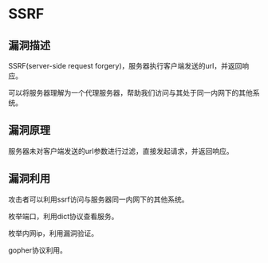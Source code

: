 # SSRF

## 漏洞描述

SSRF(server-side request forgery)，服务器执行客户端发送的url，并返回响应。

可以将服务器理解为一个代理服务器，帮助我们访问与其处于同一内网下的其他系统。

## 漏洞原理

服务器未对客户端发送的url参数进行过滤，直接发起请求，并返回响应。

## 漏洞利用

攻击者可以利用ssrf访问与服务器同一内网下的其他系统。

枚举端口，利用dict协议查看服务。

枚举内网ip，利用漏洞验证。

gopher协议利用。

